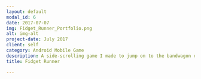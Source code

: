 ```yaml
---
layout: default
modal_id: 6
date: 2017-07-07
img: Fidget_Runner_Portfolio.png
alt: img-alt
project-date: July 2017
client: self
category: Android Mobile Game
description: A side-scrolling game I made to jump on to the bandwagon of the Fidget Spinner fad. Made entirely in Android Studio without the use of third-party engines.<br> <a href="https://play.google.com/store/apps/details?id=shuvalov.nikita.fidgetrunner">Available on Google Play Store</a>
title: Fidget Runner

---
```

